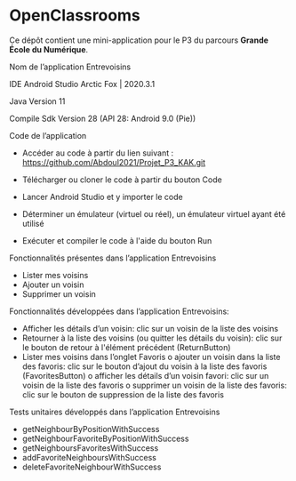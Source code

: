 # OpenClassrooms

Ce dépôt contient une mini-application pour le P3 du parcours **Grande École du Numérique**.

Nom de l’application
Entrevoisins

IDE
Android Studio Arctic Fox | 2020.3.1

Java Version
11

Compile Sdk Version
28 (API 28: Android 9.0 (Pie))

Code de l’application
- Accéder au code à partir du lien suivant : https://github.com/Abdoul2021/Projet_P3_KAK.git
- Télécharger ou cloner le code à partir du bouton Code

- Lancer Android Studio et y importer le code
- Déterminer un émulateur (virtuel ou réel), un émulateur virtuel ayant été utilisé
- Exécuter et compiler le code à l'aide du bouton Run

Fonctionnalités présentes dans l’application Entrevoisins
- Lister mes voisins
- Ajouter un voisin
- Supprimer un voisin

Fonctionnalités développées dans l’application Entrevoisins:
- Afficher les détails d’un voisin: clic sur un voisin de la liste des voisins
- Retourner à la liste des voisins (ou quitter les détails du voisin): clic sur le bouton de retour à l'élément précédent (ReturnButton)
- Lister mes voisins dans l’onglet Favoris
  o ajouter un voisin dans la liste des favoris: clic sur le bouton d’ajout du voisin à la liste des favoris (FavoritesButton)
  o afficher les détails d’un voisin favori: clic sur un voisin de la liste des favoris
  o supprimer un voisin de la liste des favoris: clic sur le bouton de suppression de la liste des favoris

Tests unitaires développés dans l’application Entrevoisins
- getNeighbourByPositionWithSuccess
- getNeighbourFavoriteByPositionWithSuccess
- getNeighboursFavoritesWithSuccess
- addFavoriteNeighboursWithSuccess
- deleteFavoriteNeighbourWithSuccess